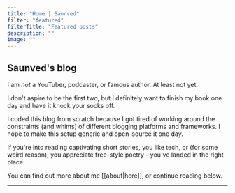 ```yaml
---
title: "Home | Saunved"
filter: "featured"
filterTitle: "Featured posts"
description: ""
image: ""
---
```


## Saunved's blog

I am *not* a YouTuber, podcaster, or famous author. At least not yet.

I don't aspire to be the first two, but I definitely want to finish my book one day and have it knock your socks off.

I coded this blog from scratch because I got tired of working around the constraints (and whims) of different blogging platforms and frameworks. I hope to make this setup generic and open-source it one day.

If you're into reading captivating short stories, you like tech, or (for some weird reason), you
appreciate free-style poetry - you've landed in the right place.

You can find out more about me [[about|here]], or continue reading below.

* * *